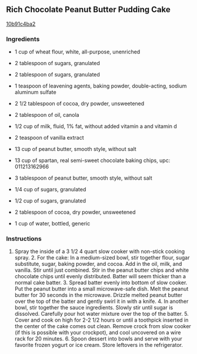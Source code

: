 ## Rich Chocolate Peanut Butter Pudding Cake

[10b91c4ba2](http://tastykitchen.com/recipes/desserts/rich-chocolate-peanut-butter-pudding-cake/)

### Ingredients

 - 1 cup of wheat flour, white, all-purpose, unenriched

 - 2 tablespoon of sugars, granulated

 - 2 tablespoon of sugars, granulated

 - 1 teaspoon of leavening agents, baking powder, double-acting, sodium aluminum sulfate

 - 2 1/2 tablespoon of cocoa, dry powder, unsweetened

 - 2 tablespoon of oil, canola

 - 1/2 cup of milk, fluid, 1% fat, without added vitamin a and vitamin d

 - 2 teaspoon of vanilla extract

 - 13 cup of peanut butter, smooth style, without salt

 - 13 cup of spartan, real semi-sweet chocolate baking chips, upc: 011213162966

 - 3 tablespoon of peanut butter, smooth style, without salt

 - 1/4 cup of sugars, granulated

 - 1/2 cup of sugars, granulated

 - 2 tablespoon of cocoa, dry powder, unsweetened

 - 1 cup of water, bottled, generic

### Instructions

1. Spray the inside of a 3 1/2 4 quart slow cooker with non-stick cooking spray. 2. For the cake: In a medium-sized bowl, stir together flour, sugar substitute, sugar, baking powder, and cocoa. Add in the oil, milk, and vanilla. Stir until just combined. Stir in the peanut butter chips and white chocolate chips until evenly distributed. Batter will seem thicker than a normal cake batter. 3. Spread batter evenly into bottom of slow cooker. Put the peanut butter into a small microwave-safe dish. Melt the peanut butter for 30 seconds in the microwave. Drizzle melted peanut butter over the top of the batter and gently swirl it in with a knife. 4. In another bowl, stir together the sauce ingredients. Slowly stir until sugar is dissolved. Carefully pour hot water mixture over the top of the batter. 5. Cover and cook on high for 2-2 1/2 hours or until a toothpick inserted in the center of the cake comes out clean. Remove crock from slow cooker (if this is possible with your crockpot), and cool uncovered on a wire rack for 20 minutes. 6. Spoon dessert into bowls and serve with your favorite frozen yogurt or ice cream. Store leftovers in the refrigerator.